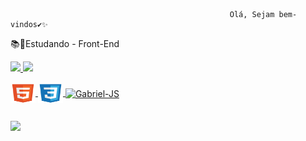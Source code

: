                                                      Olá, Sejam bem-vindos✔✨

📚🎯Estudando - Front-End


<div>
  <a href="https://github.com/Gabrielgaia99">
  <img height="180em" src="https://github-readme-stats.vercel.app/api?username=Gabrielgaia99&show_icons=true&theme=tokyonight&include_all_commits=true&count_private=true"/>
  <img height="180em" src="https://github-readme-stats.vercel.app/api/top-langs/?username=Gabrielgaia99&layout=compact&langs_count=7&theme=tokyonight"/>
</div>
  
<div style="display: inline_block"><br>
  <img align="center" alt="Gabriel-HTML" height="30" width="40" src="https://raw.githubusercontent.com/devicons/devicon/master/icons/html5/html5-original.svg">
  <img align="center" alt="Gabriel-CSS" height="30" width="40" src="https://raw.githubusercontent.com/devicons/devicon/master/icons/css3/css3-original.svg">
  <img align="center" alt="Gabriel-JS" height="30" width="40" src= "https://icongr.am/devicon/javascript-original.svg?size=128&color=currentColor">
  
</div>
  
  ##
  
  
<div> 
  <a href="https://www.instagram.com/gabrielgaiap/" target="_blank"><img src="https://img.shields.io/badge/-Instagram-%23E4405F?style=for-the-badge&logo=instagram&logoColor=white" target="_blank"></a>
 
 
</div>


